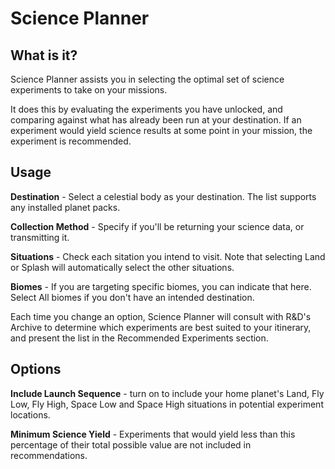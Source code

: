 # Science Planner

## What is it?
Science Planner assists you in selecting the optimal set of science experiments to take on your missions.

It does this by evaluating the experiments you have unlocked, and comparing against what has already been run at your destination. If an experiment would yield science results at some point in your mission, the experiment is recommended.

## Usage

**Destination** - Select a celestial body as your destination. The list supports any installed planet packs.

**Collection Method** - Specify if you'll be returning your science data, or transmitting it.

**Situations** - Check each sitation you intend to visit. Note that selecting Land or Splash will automatically select the other situations.

**Biomes** - If you are targeting specific biomes, you can indicate that here. Select All biomes if you don't have an intended destination.

Each time you change an option, Science Planner will consult with R&D's Archive to determine which experiments are best suited to your itinerary, and present the list in the Recommended Experiments section.


## Options

**Include Launch Sequence** - turn on to include your home planet's Land, Fly Low, Fly High, Space Low and Space High situations in potential experiment locations.

**Minimum Science Yield** - Experiments that would yield less than this percentage of their total possible value are not included in recommendations.

